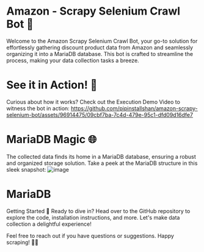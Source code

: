 # Amazon - Scrapy Selenium Crawl Bot 🚀
Welcome to the Amazon Scrapy Selenium Crawl Bot, your go-to solution for effortlessly gathering discount product data from Amazon and seamlessly organizing it into a MariaDB database. This bot is crafted to streamline the process, making your data collection tasks a breeze.

# See it in Action! 🎥
Curious about how it works? Check out the Execution Demo Video to witness the bot in action:
https://github.com/pipinstallshan/amazon-scrapy-selenium-bot/assets/96914475/09cbf7ba-7c4d-479e-95c1-dfd09d16dfe7

# MariaDB Magic 🌐
The collected data finds its home in a MariaDB database, ensuring a robust and organized storage solution. Take a peek at the MariaDB structure in this sleek snapshot:
![image](https://github.com/pipinstallshan/amazon-scrapy-selenium-bot/assets/96914475/a553d5a9-f2db-428b-89fe-56cf646912eb)

# MariaDB

Getting Started 🚀
Ready to dive in? Head over to the GitHub repository to explore the code, installation instructions, and more. Let's make data collection a delightful experience!

Feel free to reach out if you have questions or suggestions. Happy scraping! 🤖✨
